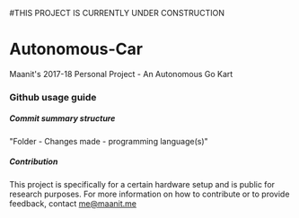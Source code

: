 #THIS PROJECT IS CURRENTLY UNDER CONSTRUCTION

# Autonomous-Car
Maanit's 2017-18 Personal Project - An Autonomous Go Kart

### Github usage guide
##### Commit summary structure
"Folder - Changes made - programming language(s)"

##### Contribution
This project is specifically for a certain hardware setup and is public for research purposes. For more information on how to contribute or to provide feedback, contact me@maanit.me

